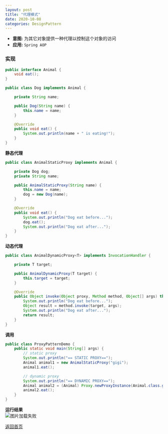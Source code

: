 ```yaml
---
layout: post
title: "代理模式"
date: 2020-10-08
categories: DesignPattern
---
```



* **意图:** 为其它对象提供一种代理以控制这个对象的访问
* **应用:** `Spring AOP`

### **实现**
``` java
public interface Animal {
    void eat();
}
```
``` java
public class Dog implements Animal {

    private String name;

    public Dog(String name) {
        this.name = name;
    }

    @Override
    public void eat() {
        System.out.println(name + " is eating!");
    }
}
```
**静态代理**
``` java
public class AnimalStaticProxy implements Animal {

    private Dog dog;
    private String name;

    public AnimalStaticProxy(String name) {
        this.name = name;
        dog = new Dog(name);
    }

    @Override
    public void eat() {
        System.out.println("Dog eat before...");
        dog.eat();
        System.out.println("Dog eat after...");
    }
}
```

**动态代理**
``` java
public class AnimalDynamicProxy<T> implements InvocationHandler {

    private T target;

    public AnimalDynamicProxy(T target) {
        this.target = target;
    }

    @Override
    public Object invoke(Object proxy, Method method, Object[] args) throws Throwable {
        System.out.println("Dog eat before...");
        Object result = method.invoke(target, args);
        System.out.println("Dog eat after...");
        return result;
    }
}
```

**调用**
``` java
public class ProxyPatternDemo {
    public static void main(String[] args) {
        // static proxy
        System.out.println("== STATIC PROXY==");
        Animal animal1 = new AnimalStaticProxy("gigi");
        animal1.eat();

        // dynamic proxy
        System.out.println("== DYNAMIC PROXY==");
        Animal animal2 = (Animal) Proxy.newProxyInstance(Animal.class.getClassLoader(), new Class<?>[]{Animal.class}, new AnimalDynamicProxy<Dog>(new Dog("kiki")));
        animal2.eat();
    }
}
```
**运行结果**  
![图片加载失败](https://maxwell-l.github.io/WriteSomething/image/proxy1.png)



[返回首页](https://maxwell-l.github.io/WriteSomething)